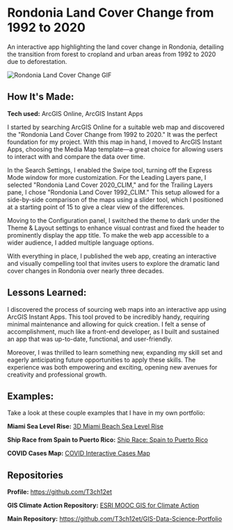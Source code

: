 # Rondonia Land Cover Change from 1992 to 2020
An interactive app highlighting the land cover change in Rondonia, detailing the transition from forest to cropland and urban areas from 1992 to 2020 due to deforestation.

<img alt = "Rondonia Land Cover Change GIF" img src="./Rondonia Land Cover Change from 1992 to 2020 Emeka Emeche - Google Chrome 2024-06-13 20-58-03.gif"/>

## How It's Made:

**Tech used:** ArcGIS Online, ArcGIS Instant Apps

I started by searching ArcGIS Online for a suitable web map and discovered the "Rondonia Land Cover Change from 1992 to 2020." It was the perfect foundation for my project. With this map in hand, I moved to ArcGIS Instant Apps, choosing the Media Map template—a great choice for allowing users to interact with and compare the data over time.

In the Search Settings, I enabled the Swipe tool, turning off the Express Mode window for more customization. For the Leading Layers pane, I selected "Rondonia Land Cover 2020_CLIM," and for the Trailing Layers pane, I chose "Rondonia Land Cover 1992_CLIM." This setup allowed for a side-by-side comparison of the maps using a slider tool, which I positioned at a starting point of 15 to give a clear view of the differences.

Moving to the Configuration panel, I switched the theme to dark under the Theme & Layout settings to enhance visual contrast and fixed the header to prominently display the app title. To make the web app accessible to a wider audience, I added multiple language options.

With everything in place, I published the web app, creating an interactive and visually compelling tool that invites users to explore the dramatic land cover changes in Rondonia over nearly three decades.

## Lessons Learned:

I discovered the process of sourcing web maps into an interactive app using ArcGIS Instant Apps. This tool proved to be incredibly handy, requiring minimal maintenance and allowing for quick creation. I felt a sense of accomplishment, much like a front-end developer, as I built and sustained an app that was up-to-date, functional, and user-friendly.

Moreover, I was thrilled to learn something new, expanding my skill set and eagerly anticipating future opportunities to apply these skills. The experience was both empowering and exciting, opening new avenues for creativity and professional growth.

## Examples:
Take a look at these couple examples that I have in my own portfolio:

**Miami Sea Level Rise:** [3D Miami Beach Sea Level Rise](https://github.com/T3ch12et/GIS-Data-Science-Portfolio/tree/main/ESRI-MOOC-GIS-for-Climate-Action/3D-Miami-Beach-Sea-Level-Rise)

**Ship Race from Spain to Puerto Rico:** [Ship Race: Spain to Puerto Rico](https://github.com/T3ch12et/GIS-Data-Science-Portfolio/tree/main/ESRI-MOOC-Cartography/Ship-Race-Spain-to-Puerto-Rico-1770)

**COVID Cases Map:** [COVID Interactive Cases Map](https://github.com/T3ch12et/GIS-Data-Science-Portfolio/tree/main/COVID-Interactive-Maps/COVID%20counts)

## Repositories
**Profile:** https://github.com/T3ch12et

**GIS Climate Action Repository:** [ESRI MOOC GIS for Climate Action](https://github.com/T3ch12et/GIS-Data-Science-Portfolio/tree/main/ESRI-MOOC-GIS-for-Climate-Action)

**Main Repository:** https://github.com/T3ch12et/GIS-Data-Science-Portfolio
